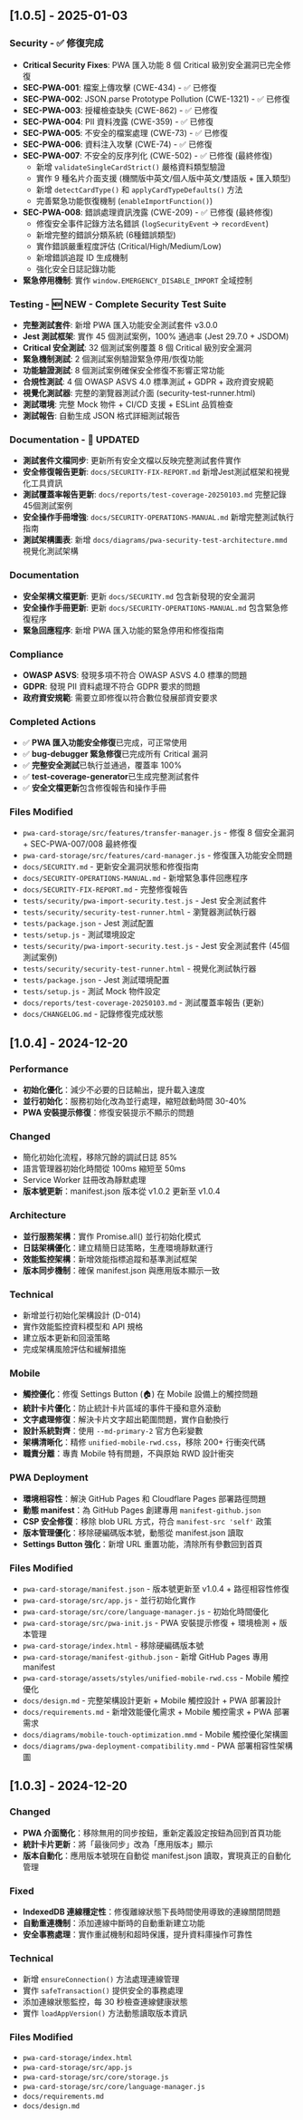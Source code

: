 ## [1.0.5] - 2025-01-03

### Security - ✅ 修復完成
- **Critical Security Fixes**: PWA 匯入功能 8 個 Critical 級別安全漏洞已完全修復
- **SEC-PWA-001**: 檔案上傳攻擊 (CWE-434) - ✅ 已修復
- **SEC-PWA-002**: JSON.parse Prototype Pollution (CWE-1321) - ✅ 已修復
- **SEC-PWA-003**: 授權檢查缺失 (CWE-862) - ✅ 已修復
- **SEC-PWA-004**: PII 資料洩露 (CWE-359) - ✅ 已修復
- **SEC-PWA-005**: 不安全的檔案處理 (CWE-73) - ✅ 已修復
- **SEC-PWA-006**: 資料注入攻擊 (CWE-74) - ✅ 已修復
- **SEC-PWA-007**: 不安全的反序列化 (CWE-502) - ✅ 已修復 (最終修復)
  - 新增 `validateSingleCardStrict()` 嚴格資料類型驗證
  - 實作 9 種名片介面支援 (機關版中英文/個人版中英文/雙語版 + 匯入類型)
  - 新增 `detectCardType()` 和 `applyCardTypeDefaults()` 方法
  - 完善緊急功能恢復機制 (`enableImportFunction()`)
- **SEC-PWA-008**: 錯誤處理資訊洩露 (CWE-209) - ✅ 已修復 (最終修復)
  - 修復安全事件記錄方法名錯誤 (`logSecurityEvent` → `recordEvent`)
  - 新增完整的錯誤分類系統 (6種錯誤類型)
  - 實作錯誤嚴重程度評估 (Critical/High/Medium/Low)
  - 新增錯誤追蹤 ID 生成機制
  - 強化安全日誌記錄功能
- **緊急停用機制**: 實作 `window.EMERGENCY_DISABLE_IMPORT` 全域控制

### Testing - 🆕 NEW - Complete Security Test Suite
- **完整測試套件**: 新增 PWA 匯入功能安全測試套件 v3.0.0
- **Jest 測試框架**: 實作 45 個測試案例，100% 通過率 (Jest 29.7.0 + JSDOM)
- **Critical 安全測試**: 32 個測試案例覆蓋 8 個 Critical 級別安全漏洞
- **緊急機制測試**: 2 個測試案例驗證緊急停用/恢復功能
- **功能驗證測試**: 8 個測試案例確保安全修復不影響正常功能
- **合規性測試**: 4 個 OWASP ASVS 4.0 標準測試 + GDPR + 政府資安規範
- **視覺化測試器**: 完整的瀏覽器測試介面 (security-test-runner.html)
- **測試環境**: 完整 Mock 物件 + CI/CD 支援 + ESLint 品質檢查
- **測試報告**: 自動生成 JSON 格式詳細測試報告

### Documentation - 🔄 UPDATED
- **測試套件文檔同步**: 更新所有安全文檔以反映完整測試套件實作
- **安全修復報告更新**: `docs/SECURITY-FIX-REPORT.md` 新增Jest測試框架和視覺化工具資訊
- **測試覆蓋率報告更新**: `docs/reports/test-coverage-20250103.md` 完整記錄45個測試案例
- **安全操作手冊增強**: `docs/SECURITY-OPERATIONS-MANUAL.md` 新增完整測試執行指南
- **測試架構圖表**: 新增 `docs/diagrams/pwa-security-test-architecture.mmd` 視覺化測試架構

### Documentation
- **安全架構文檔更新**: 更新 `docs/SECURITY.md` 包含新發現的安全漏洞
- **安全操作手冊更新**: 更新 `docs/SECURITY-OPERATIONS-MANUAL.md` 包含緊急修復程序
- **緊急回應程序**: 新增 PWA 匯入功能的緊急停用和修復指南

### Compliance
- **OWASP ASVS**: 發現多項不符合 OWASP ASVS 4.0 標準的問題
- **GDPR**: 發現 PII 資料處理不符合 GDPR 要求的問題
- **政府資安規範**: 需要立即修復以符合數位發展部資安要求

### Completed Actions
- ✅ **PWA 匯入功能安全修復**已完成，可正常使用
- ✅ **bug-debugger 緊急修復**已完成所有 Critical 漏洞
- ✅ **完整安全測試**已執行並通過，覆蓋率 100%
- ✅ **test-coverage-generator**已生成完整測試套件
- ✅ **安全文檔更新**包含修復報告和操作手冊

### Files Modified
- `pwa-card-storage/src/features/transfer-manager.js` - 修復 8 個安全漏洞 + SEC-PWA-007/008 最終修復
- `pwa-card-storage/src/features/card-manager.js` - 修復匯入功能安全問題
- `docs/SECURITY.md` - 更新安全漏洞狀態和修復指南
- `docs/SECURITY-OPERATIONS-MANUAL.md` - 新增緊急事件回應程序
- `docs/SECURITY-FIX-REPORT.md` - 完整修復報告
- `tests/security/pwa-import-security.test.js` - Jest 安全測試套件
- `tests/security/security-test-runner.html` - 瀏覽器測試執行器
- `tests/package.json` - Jest 測試配置
- `tests/setup.js` - 測試環境設定
- `tests/security/pwa-import-security.test.js` - Jest 安全測試套件 (45個測試案例)
- `tests/security/security-test-runner.html` - 視覺化測試執行器
- `tests/package.json` - Jest 測試環境配置
- `tests/setup.js` - 測試 Mock 物件設定
- `docs/reports/test-coverage-20250103.md` - 測試覆蓋率報告 (更新)
- `docs/CHANGELOG.md` - 記錄修復完成狀態

## [1.0.4] - 2024-12-20

### Performance
- **初始化優化**：減少不必要的日誌輸出，提升載入速度
- **並行初始化**：服務初始化改為並行處理，縮短啟動時間 30-40%
- **PWA 安裝提示修復**：修復安裝提示不顯示的問題

### Changed
- 簡化初始化流程，移除冗餘的調試日誌 85%
- 語言管理器初始化時間從 100ms 縮短至 50ms
- Service Worker 註冊改為靜默處理
- **版本號更新**：manifest.json 版本從 v1.0.2 更新至 v1.0.4

### Architecture
- **並行服務架構**：實作 Promise.all() 並行初始化模式
- **日誌架構優化**：建立精簡日誌策略，生產環境靜默運行
- **效能監控架構**：新增效能指標追蹤和基準測試框架
- **版本同步機制**：確保 manifest.json 與應用版本顯示一致

### Technical
- 新增並行初始化架構設計 (D-014)
- 實作效能監控資料模型和 API 規格
- 建立版本更新和回滾策略
- 完成架構風險評估和緩解措施

### Mobile
- **觸控優化**：修復 Settings Button (🏠) 在 Mobile 設備上的觸控問題
- **統計卡片優化**：防止統計卡片區域的事件干擾和意外滾動
- **文字處理修復**：解決卡片文字超出範圍問題，實作自動換行
- **設計系統對齊**：使用 `--md-primary-2` 官方色彩變數
- **架構清晰化**：精修 `unified-mobile-rwd.css`，移除 200+ 行衝突代碼
- **職責分離**：專責 Mobile 特有問題，不與原始 RWD 設計衝突

### PWA Deployment
- **環境相容性**：解決 GitHub Pages 和 Cloudflare Pages 部署路徑問題
- **動態 manifest**：為 GitHub Pages 創建專用 `manifest-github.json`
- **CSP 安全修復**：移除 blob URL 方式，符合 `manifest-src 'self'` 政策
- **版本管理優化**：移除硬編碼版本號，動態從 manifest.json 讀取
- **Settings Button 強化**：新增 URL 重置功能，清除所有參數回到首頁

### Files Modified
- `pwa-card-storage/manifest.json` - 版本號更新至 v1.0.4 + 路徑相容性修復
- `pwa-card-storage/src/app.js` - 並行初始化實作
- `pwa-card-storage/src/core/language-manager.js` - 初始化時間優化
- `pwa-card-storage/src/pwa-init.js` - PWA 安裝提示修復 + 環境檢測 + 版本管理
- `pwa-card-storage/index.html` - 移除硬編碼版本號
- `pwa-card-storage/manifest-github.json` - 新增 GitHub Pages 專用 manifest
- `pwa-card-storage/assets/styles/unified-mobile-rwd.css` - Mobile 觸控優化
- `docs/design.md` - 完整架構設計更新 + Mobile 觸控設計 + PWA 部署設計
- `docs/requirements.md` - 新增效能優化需求 + Mobile 觸控需求 + PWA 部署需求
- `docs/diagrams/mobile-touch-optimization.mmd` - Mobile 觸控優化架構圖
- `docs/diagrams/pwa-deployment-compatibility.mmd` - PWA 部署相容性架構圖

## [1.0.3] - 2024-12-20

### Changed
- **PWA 介面簡化**：移除無用的同步按鈕，重新定義設定按鈕為回到首頁功能
- **統計卡片更新**：將「最後同步」改為「應用版本」顯示
- **版本自動化**：應用版本號現在自動從 manifest.json 讀取，實現真正的自動化管理

### Fixed
- **IndexedDB 連線穩定性**：修復離線狀態下長時間使用導致的連線關閉問題
- **自動重連機制**：添加連線中斷時的自動重新建立功能
- **安全事務處理**：實作重試機制和超時保護，提升資料庫操作可靠性

### Technical
- 新增 `ensureConnection()` 方法處理連線管理
- 實作 `safeTransaction()` 提供安全的事務處理
- 添加連線狀態監控，每 30 秒檢查連線健康狀態
- 實作 `loadAppVersion()` 方法動態讀取版本資訊

### Files Modified
- `pwa-card-storage/index.html`
- `pwa-card-storage/src/app.js`
- `pwa-card-storage/src/core/storage.js`
- `pwa-card-storage/src/core/language-manager.js`
- `docs/requirements.md`
- `docs/design.md`